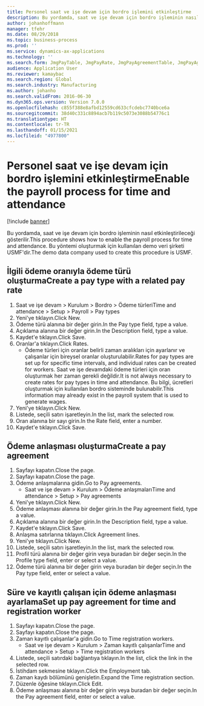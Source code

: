 ```yaml
---
title: Personel saat ve işe devam için bordro işlemini etkinleştirme
description: Bu yordamda, saat ve işe devam için bordro işleminin nasıl etkinleştirileceği gösterilir.
author: johanhoffmann
manager: tfehr
ms.date: 08/29/2018
ms.topic: business-process
ms.prod: ''
ms.service: dynamics-ax-applications
ms.technology: ''
ms.search.form: JmgPayTable, JmgPayRate, JmgPayAgreementTable, JmgPayAgreementLine, HcmWorker
audience: Application User
ms.reviewer: kamaybac
ms.search.region: Global
ms.search.industry: Manufacturing
ms.author: johanho
ms.search.validFrom: 2016-06-30
ms.dyn365.ops.version: Version 7.0.0
ms.openlocfilehash: c855f388e8afbd12559cd633cfcdebc7740bce6a
ms.sourcegitcommit: 38d40c331c8894acb7b119c5073e3088b54776c1
ms.translationtype: HT
ms.contentlocale: tr-TR
ms.lasthandoff: 01/15/2021
ms.locfileid: "4977800"
---
```

# <a name="enable-the-payroll-process-for-time-and-attendance"></a><span data-ttu-id="c33a9-103">Personel saat ve işe devam için bordro işlemini etkinleştirme</span><span class="sxs-lookup"><span data-stu-id="c33a9-103">Enable the payroll process for time and attendance</span></span>

[!include [banner](../../includes/banner.md)]

<span data-ttu-id="c33a9-104">Bu yordamda, saat ve işe devam için bordro işleminin nasıl etkinleştirileceği gösterilir.</span><span class="sxs-lookup"><span data-stu-id="c33a9-104">This procedure shows how to enable the payroll process for time and attendance.</span></span> <span data-ttu-id="c33a9-105">Bu yöntemi oluşturmak için kullanılan demo veri şirketi USMF'dir.</span><span class="sxs-lookup"><span data-stu-id="c33a9-105">The demo data company used to create this procedure is USMF.</span></span>


## <a name="create-a-pay-type-with-a-related-pay-rate"></a><span data-ttu-id="c33a9-106">İlgili ödeme oranıyla ödeme türü oluşturma</span><span class="sxs-lookup"><span data-stu-id="c33a9-106">Create a pay type with a related pay rate</span></span>
1. <span data-ttu-id="c33a9-107">Saat ve işe devam > Kurulum > Bordro > Ödeme türleri</span><span class="sxs-lookup"><span data-stu-id="c33a9-107">Time and attendance > Setup > Payroll > Pay types</span></span>
2. <span data-ttu-id="c33a9-108">Yeni'ye tıklayın.</span><span class="sxs-lookup"><span data-stu-id="c33a9-108">Click New.</span></span>
3. <span data-ttu-id="c33a9-109">Ödeme türü alanına bir değer girin.</span><span class="sxs-lookup"><span data-stu-id="c33a9-109">In the Pay type field, type a value.</span></span>
4. <span data-ttu-id="c33a9-110">Açıklama alanına bir değer girin.</span><span class="sxs-lookup"><span data-stu-id="c33a9-110">In the Description field, type a value.</span></span>
5. <span data-ttu-id="c33a9-111">Kaydet'e tıklayın.</span><span class="sxs-lookup"><span data-stu-id="c33a9-111">Click Save.</span></span>
6. <span data-ttu-id="c33a9-112">Oranlar'a tıklayın.</span><span class="sxs-lookup"><span data-stu-id="c33a9-112">Click Rates.</span></span>
    * <span data-ttu-id="c33a9-113">Ödeme türleri için oranlar belirli zaman aralıkları için ayarlanır ve çalışanlar için bireysel oranlar oluşturulabilir.</span><span class="sxs-lookup"><span data-stu-id="c33a9-113">Rates for pay types are set up for specific time intervals, and individual rates can be created for workers.</span></span> <span data-ttu-id="c33a9-114">Saat ve işe devamdaki ödeme türleri için oran oluşturmak her zaman gerekli değildir.</span><span class="sxs-lookup"><span data-stu-id="c33a9-114">It is not always necessary to create rates for pay types in time and attendance.</span></span> <span data-ttu-id="c33a9-115">Bu bilgi, ücretleri oluşturmak için kullanılan bordro sisteminde bulunabilir.</span><span class="sxs-lookup"><span data-stu-id="c33a9-115">This information may already exist in the payroll system that is used to generate wages.</span></span>  
7. <span data-ttu-id="c33a9-116">Yeni'ye tıklayın.</span><span class="sxs-lookup"><span data-stu-id="c33a9-116">Click New.</span></span>
8. <span data-ttu-id="c33a9-117">Listede, seçili satırı işaretleyin.</span><span class="sxs-lookup"><span data-stu-id="c33a9-117">In the list, mark the selected row.</span></span>
9. <span data-ttu-id="c33a9-118">Oran alanına bir sayı girin.</span><span class="sxs-lookup"><span data-stu-id="c33a9-118">In the Rate field, enter a number.</span></span>
10. <span data-ttu-id="c33a9-119">Kaydet'e tıklayın.</span><span class="sxs-lookup"><span data-stu-id="c33a9-119">Click Save.</span></span>

## <a name="create-a-pay-agreement"></a><span data-ttu-id="c33a9-120">Ödeme anlaşması oluşturma</span><span class="sxs-lookup"><span data-stu-id="c33a9-120">Create a pay agreement</span></span>
1. <span data-ttu-id="c33a9-121">Sayfayı kapatın.</span><span class="sxs-lookup"><span data-stu-id="c33a9-121">Close the page.</span></span>
2. <span data-ttu-id="c33a9-122">Sayfayı kapatın.</span><span class="sxs-lookup"><span data-stu-id="c33a9-122">Close the page.</span></span>
3. <span data-ttu-id="c33a9-123">Ödeme anlaşmalarına gidin.</span><span class="sxs-lookup"><span data-stu-id="c33a9-123">Go to Pay agreements.</span></span>
    * <span data-ttu-id="c33a9-124">Saat ve işe devam > Kurulum > Ödeme anlaşmaları</span><span class="sxs-lookup"><span data-stu-id="c33a9-124">Time and attendance > Setup > Pay agreements</span></span>  
4. <span data-ttu-id="c33a9-125">Yeni'ye tıklayın.</span><span class="sxs-lookup"><span data-stu-id="c33a9-125">Click New.</span></span>
5. <span data-ttu-id="c33a9-126">Ödeme anlaşması alanına bir değer girin.</span><span class="sxs-lookup"><span data-stu-id="c33a9-126">In the Pay agreement field, type a value.</span></span>
6. <span data-ttu-id="c33a9-127">Açıklama alanına bir değer girin.</span><span class="sxs-lookup"><span data-stu-id="c33a9-127">In the Description field, type a value.</span></span>
7. <span data-ttu-id="c33a9-128">Kaydet'e tıklayın.</span><span class="sxs-lookup"><span data-stu-id="c33a9-128">Click Save.</span></span>
8. <span data-ttu-id="c33a9-129">Anlaşma satırlarına tıklayın.</span><span class="sxs-lookup"><span data-stu-id="c33a9-129">Click Agreement lines.</span></span>
9. <span data-ttu-id="c33a9-130">Yeni'ye tıklayın.</span><span class="sxs-lookup"><span data-stu-id="c33a9-130">Click New.</span></span>
10. <span data-ttu-id="c33a9-131">Listede, seçili satırı işaretleyin.</span><span class="sxs-lookup"><span data-stu-id="c33a9-131">In the list, mark the selected row.</span></span>
11. <span data-ttu-id="c33a9-132">Profil türü alanına bir değer girin veya buradan bir değer seçin.</span><span class="sxs-lookup"><span data-stu-id="c33a9-132">In the Profile type field, enter or select a value.</span></span>
12. <span data-ttu-id="c33a9-133">Ödeme türü alanına bir değer girin veya buradan bir değer seçin.</span><span class="sxs-lookup"><span data-stu-id="c33a9-133">In the Pay type field, enter or select a value.</span></span>

## <a name="set-up-pay-agreement-for-time-and-registration-worker"></a><span data-ttu-id="c33a9-134">Süre ve kayıtlı çalışan için ödeme anlaşması ayarlama</span><span class="sxs-lookup"><span data-stu-id="c33a9-134">Set up pay agreement for time and registration worker</span></span>
1. <span data-ttu-id="c33a9-135">Sayfayı kapatın.</span><span class="sxs-lookup"><span data-stu-id="c33a9-135">Close the page.</span></span>
2. <span data-ttu-id="c33a9-136">Sayfayı kapatın.</span><span class="sxs-lookup"><span data-stu-id="c33a9-136">Close the page.</span></span>
3. <span data-ttu-id="c33a9-137">Zaman kayıtlı çalışanlar'a gidin.</span><span class="sxs-lookup"><span data-stu-id="c33a9-137">Go to Time registration workers.</span></span>
    * <span data-ttu-id="c33a9-138">Saat ve işe devam > Kurulum > Zaman kayıtlı çalışanlar</span><span class="sxs-lookup"><span data-stu-id="c33a9-138">Time and attendance > Setup > Time registration workers</span></span>  
4. <span data-ttu-id="c33a9-139">Listede, seçili satırdaki bağlantıya tıklayın.</span><span class="sxs-lookup"><span data-stu-id="c33a9-139">In the list, click the link in the selected row.</span></span>
5. <span data-ttu-id="c33a9-140">İstihdam sekmesine tıklayın.</span><span class="sxs-lookup"><span data-stu-id="c33a9-140">Click the Employment tab.</span></span>
6. <span data-ttu-id="c33a9-141">Zaman kaydı bölümünü genişletin.</span><span class="sxs-lookup"><span data-stu-id="c33a9-141">Expand the Time registration section.</span></span>
7. <span data-ttu-id="c33a9-142">Düzenle öğesine tıklayın.</span><span class="sxs-lookup"><span data-stu-id="c33a9-142">Click Edit.</span></span>
8. <span data-ttu-id="c33a9-143">Ödeme anlaşması alanına bir değer girin veya buradan bir değer seçin.</span><span class="sxs-lookup"><span data-stu-id="c33a9-143">In the Pay agreement field, enter or select a value.</span></span>

